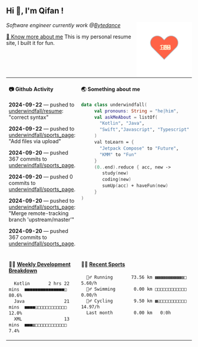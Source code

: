  <h2> Hi 👋, I'm Qifan ! </h2>
 <a href="https://github.com/underwindfall/iBeats"><img align="right" width="150px" src="https://raw.githubusercontent.com/underwindfall/iBeats/main/files/heart.svg"/></a>
 <p><em>Software engineer currently work @<a href="https://www.bytedance.com/en/">Bytedance</a></em></p>
 <p><a href="https://qifanyang.com/resume" target="_blank"> 🔭 Know more about me</a> This is my personal resume site, I built it for fun.</p>
 <table width="960px"><tr><td valign="top" width="50%">

  #### 📷 Github Activity
  <!-- githubActivity starts -->
**2024-09-22** — pushed to [underwindfall/resume](https://api.github.com/repos/underwindfall/resume): "correct syntax"

**2024-09-22** — pushed to [underwindfall/sports_page](https://api.github.com/repos/underwindfall/sports_page): "Add files via upload"

**2024-09-20** — pushed 367 commits to [underwindfall/sports_page](https://api.github.com/repos/underwindfall/sports_page).

**2024-09-20** — pushed 0 commits to [underwindfall/sports_page](https://api.github.com/repos/underwindfall/sports_page).

**2024-09-20** — pushed to [underwindfall/sports_page](https://api.github.com/repos/underwindfall/sports_page): "Merge remote-tracking branch 'upstream/master'"

**2024-09-20** — pushed 367 commits to [underwindfall/sports_page](https://api.github.com/repos/underwindfall/sports_page).
  <!-- githubActivity ends -->
  </td><td valign="top" width="50%">

  #### 🌏 Something about me
  <!-- profile starts -->
  ```kotlin
  data class underwindfall(
       val pronouns: String = "he|him",
       val askMeAbout = listOf(
         "Kotlin", "Java",
         "Swift","Javascript", "Typescript"
       )
       val toLearn = {
         "Jetpack Compose" to "Future",
         "KMM" to "Fun"
       }
       (0..end).reduce { acc, new ->
          study(new)
          coding(new)
          sumUp(acc) + haveFun(new)
       }
  )
  ```
  <!-- profile ends -->
  </td></tr><tr><td valign="top" width="50%">
  
  #### 🏊‍♂️ <a href="https://gist.github.com/underwindfall/377ee88ba1fabd1e93516e48ca9c61eb" target="_blank">Weekly Development Breakdown</a>
   <!-- codeTime starts -->
   ```text
     Kotlin       2 hrs 22 mins  ■■■■■■■■■■■■■■■◱  80.6%
     Java               21 mins  ■■■■◱□□□□□□□□□□□  12.0%
     XML                13 mins  ■■■▥□□□□□□□□□□□□   7.4%
   ```
   <!-- codeTime starts -->
   </td>
   <td valign="top" width="50%">

   #### 🤾‍♂️ <a href="https://gist.github.com/underwindfall/76198d6f6918f9f94d022c8ad881f98b" target="_blank">Recent Sports</a>

   <!-- Sports starts -->
   ```text
     ‍🏃‍♂️ Running       73.56 km ▩▩▩▩▩▩▩▩▩▩▨□  5.60/h
     🏊‍♂️ Swimming       0.00 km □□□□□□□□□□□□  0.00/h
     🚴‍♂️ Cycling        9.50 km ▩◱□□□□□□□□□□ 14.97/h
     Last month        0.00 km   0:0h
   ```
   <!-- Sports ends -->
   </td></tr></table>